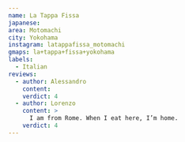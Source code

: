 ```yaml
---
name: La Tappa Fissa
japanese:
area: Motomachi
city: Yokohama
instagram: latappafissa_motomachi
gmaps: la+tappa+fissa+yokohama
labels:
  - Italian
reviews:
  - author: Alessandro
    content:
    verdict: 4
  - author: Lorenzo
    content: >
      I am from Rome. When I eat here, I’m home.
    verdict: 4
---
```

